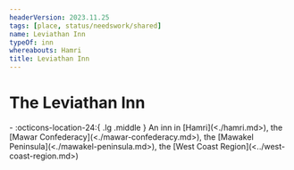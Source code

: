 ```yaml
---
headerVersion: 2023.11.25
tags: [place, status/needswork/shared]
name: Leviathan Inn
typeOf: inn
whereabouts: Hamri
title: Leviathan Inn
---
```

# The Leviathan Inn
<div class="grid cards ext-narrow-margin ext-one-column" markdown>
-    :octicons-location-24:{ .lg .middle } An inn in [Hamri](<./hamri.md>), the [Mawar Confederacy](<./mawar-confederacy.md>), the [Mawakel Peninsula](<./mawakel-peninsula.md>), the [West Coast Region](<../west-coast-region.md>)  
</div>


